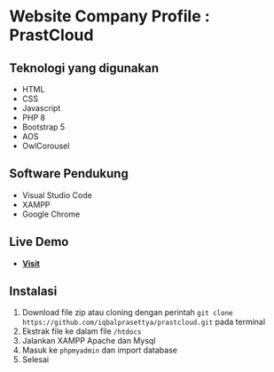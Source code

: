 # Website Company Profile : PrastCloud #


## Teknologi yang digunakan ##
* HTML
* CSS
* Javascript
* PHP 8
* Bootstrap 5
* AOS
* OwlCorousel

## Software Pendukung ##
* Visual Studio Code
* XAMPP 
* Google Chrome

## Live Demo ##
* <a href="https://prasttcloud.000webhostapp.com/" target="_blank">**Visit**</a></br>

## Instalasi
1. Download file zip atau cloning dengan perintah `git clone https://github.com/iqbalprasettya/prastcloud.git` pada terminal
2. Ekstrak file ke dalam file `/htdocs`
3. Jalankan XAMPP Apache dan Mysql
4. Masuk ke `phpmyadmin` dan import database 
5. Selesai
